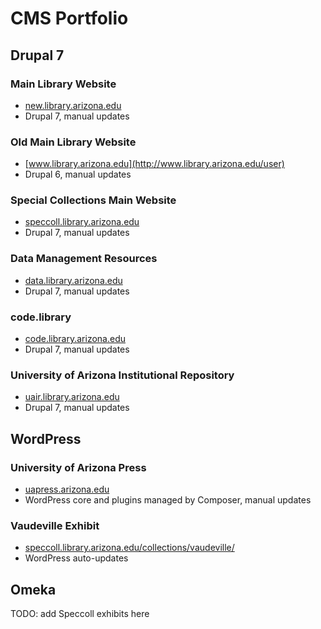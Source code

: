 # CMS Portfolio

## Drupal 7

### Main Library Website

* [new.library.arizona.edu](http://new.library.arizona.edu)
* Drupal 7, manual updates

### Old Main Library Website

* [www.library.arizona.edu](http://www.library.arizona.edu/user)
* Drupal 6, manual updates

### Special Collections Main Website

* [speccoll.library.arizona.edu](http://speccoll.library.arizona.edu)
* Drupal 7, manual updates

### Data Management Resources

* [data.library.arizona.edu](http://data.library.arizona.edu)
* Drupal 7, manual updates

### code.library

* [code.library.arizona.edu](http://code.library.arizona.edua)
* Drupal 7, manual updates

### University of Arizona Institutional Repository

* [uair.library.arizona.edu](http://uair.library.arizona.edua)
* Drupal 7, manual updates

## WordPress

### University of Arizona Press

* [uapress.arizona.edu](https://uapress.arizona.edu)
* WordPress core and plugins managed by Composer, manual updates

### Vaudeville Exhibit

* [speccoll.library.arizona.edu/collections/vaudeville/](http://speccoll.library.arizona.edu/collections/vaudeville/)
* WordPress auto-updates

## Omeka

TODO: add Speccoll exhibits here
